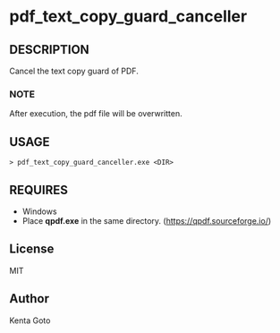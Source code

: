 # pdf_text_copy_guard_canceller 

## DESCRIPTION 
Cancel the text copy guard of PDF. 

### NOTE
After execution, the pdf file will be overwritten.

## USAGE 
```
> pdf_text_copy_guard_canceller.exe <DIR>
```

## REQUIRES
- Windows
- Place **qpdf.exe** in the same directory. (https://qpdf.sourceforge.io/)

## License
MIT

## Author  
Kenta Goto
